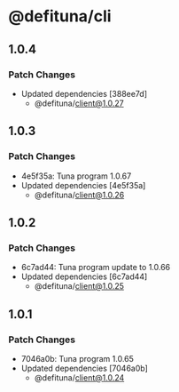 # @defituna/cli

## 1.0.4

### Patch Changes

- Updated dependencies [388ee7d]
  - @defituna/client@1.0.27

## 1.0.3

### Patch Changes

- 4e5f35a: Tuna program 1.0.67
- Updated dependencies [4e5f35a]
  - @defituna/client@1.0.26

## 1.0.2

### Patch Changes

- 6c7ad44: Tuna program update to 1.0.66
- Updated dependencies [6c7ad44]
  - @defituna/client@1.0.25

## 1.0.1

### Patch Changes

- 7046a0b: Tuna program 1.0.65
- Updated dependencies [7046a0b]
  - @defituna/client@1.0.24
